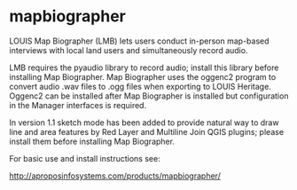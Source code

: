 mapbiographer
=============

LOUIS Map Biographer (LMB) lets users conduct in-person map-based interviews with local land users and simultaneously record audio.

LMB requires the pyaudio library to record audio; install this library before installing Map Biographer. Map Biographer uses the oggenc2 program to convert audio .wav files to .ogg files when exporting to LOUIS Heritage. Oggenc2 can be installed after Map Biographer is installed but configuration in the Manager interfaces is required.

In version 1.1 sketch mode has been added to provide natural way to draw line and area features by Red Layer and Multiline Join QGIS plugins; please install them before installing Map Biographer.

For basic use and install instructions see:

http://aproposinfosystems.com/products/mapbiographer/
